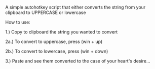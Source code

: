 A simple autohotkey script that either converts the string from your clipboard
to UPPERCASE or lowercase

How to use:

1.) Copy to clipboard the string you wanted to convert


2a.) To convert to uppercase, press (win + up)

2b.) To convert to lowercase, press (win + down)

3.) Paste and see them converted to the case of your heart's desire...
